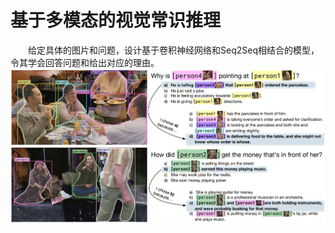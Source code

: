 # 基于多模态的视觉常识推理
&emsp;&emsp;给定具体的图片和问题，设计基于卷积神经网络和Seq2Seq相结合的模型，令其学会回答问题和给出对应的理由。 
<br/>
![image](https://github.com/tzonglin66/Visual-Commonsense-Reasoning/blob/main/T_images/vcr%E5%9C%BA%E6%99%AF%E5%9B%BE.png)
